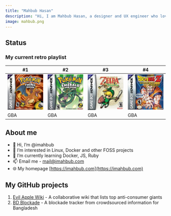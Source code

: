 ```yaml
---
title: "Mahbub Hasan"
description: "Hi, I am Mahbub Hasan, a designer and UX engineer who loves to build UI, UX and design stuff"
image: mahbub.png
---
```

## Status

### My current retro playlist


| #1                                           | #2                                          | #3                                                        | #4                                                          |
| ---------------------------------------------- | --------------------------------------------- | ----------------------------------------------------------- | ------------------------------------------------------------- |
| ![Pokemon Fire Red](/assets/poke-fr-gba.jpg) | ![Pokemon Emerald](/assets/poke-em-gba.jpg) | ![Legends of Zelda Minish Cap](/assets/zelda-mc-gba.webp) | ![Dragon Ball Z - Legends of Goku](/assets/dbz-log-gba.jpg) |
| GBA                                          | GBA                                         | GBA                                                       | GBA                                                         |

## About me

- 👋 Hi, I’m @imahbub
- 👀 I’m interested in Linux, Docker and other FOSS projects
- 🌱 I’m currently learning Docker, JS, Ruby
- 📫 Email me - [mail@imahbub.com](mailto:mail@imahbub.com)
- 🌐 My homepage [https://imahbub.com](https://imahbub.com)

## My GitHub projects

1. [Evil Apple Wiki](https://github.com/imahbub/evilapple) - A collaborative wiki that lists top anti-consumer giants
2. [BD Blockade](https://hartal.thepenguins.club/) - A blockade tracker from crowdsourced information for Bangladesh
